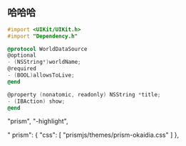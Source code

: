 ## 哈哈哈

```objectivec
#import <UIKit/UIKit.h>
#import "Dependency.h"

@protocol WorldDataSource
@optional
- (NSString*)worldName;
@required
- (BOOL)allowsToLive;
@end

@property (nonatomic, readonly) NSString *title;
- (IBAction) show;
@end
```

"prism",
"-highlight",

"
prism": {
"css": [
"prismjs/themes/prism-okaidia.css"
]
},